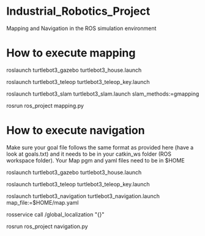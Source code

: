# Industrial_Robotics_Project
Mapping and Navigation in the ROS simulation environment

# How to execute mapping
roslaunch turtlebot3_gazebo turtlebot3_house.launch

roslaunch turtlebot3_teleop turtlebot3_teleop_key.launch

roslaunch turtlebot3_slam turtlebot3_slam.launch slam_methods:=gmapping

rosrun ros_project mapping.py

# How to execute navigation
Make sure your goal file follows the same format as provided here (have a look at goals.txt) and it needs to be in your catkin_ws folder (ROS workspace folder). Your Map pgm and yaml files need to be in $HOME

roslaunch turtlebot3_gazebo turtlebot3_house.launch

roslaunch turtlebot3_teleop turtlebot3_teleop_key.launch

roslaunch turtlebot3_navigation turtlebot3_navigation.launch map_file:=$HOME/map.yaml

rosservice call /global_localization "{}"

rosrun ros_project navigation.py
